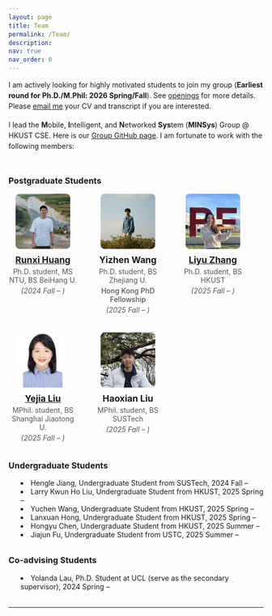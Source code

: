 ```yaml
---
layout: page
title: Team
permalink: /Team/
description: 
nav: true
nav_order: 0
---
```


<div class="leader">
  <div class="leader-text">
    <p>
      I am actively looking for highly motivated students to join my group (<strong>Earliest round for Ph.D./M.Phil: 2026 Spring/Fall</strong>). See <a href="https://xmouyang.github.io/opening/">openings</a> for more details. Please <a href="mailto:xmouyang@cse.ust.hk">email me</a> your CV and transcript if you are interested.
    </p>
    <p>
      I lead the <strong>M</strong>obile, <strong>I</strong>ntelligent, and <strong>N</strong>etworked <strong>Sys</strong>tem (<strong>MINSys</strong>) Group @ HKUST CSE. Here is our <a href="https://github.com/HKUST-MINSys-Lab">Group GitHub page</a>. I am fortunate to work with the following members:
    </p>
  </div>
</div>

<h3>Postgraduate Students</h3>
<div class="students-grid">
  <div class="student-card">
    <img src="../assets/img/Runxi_photo.jpg" alt="Runxi Huang" />
    <h4><a href="https://hrx20000209.github.io/">Runxi Huang</a></h4>
    <p>Ph.D. student, MS NTU, BS BeiHang U.</p>
    <p><em>(2024 Fall – )</em></p>
  </div>
  <div class="student-card">
    <img src="../assets/img/Yizhen_photo.jpg" alt="Yizhen Wang" />
    <h4>Yizhen Wang</h4>
    <p>Ph.D. student, BS Zhejiang U.</p>
    <p class="fellowship">Hong Kong PhD Fellowship</p>
    <p><em>(2025 Fall – )</em></p>
  </div>
  <div class="student-card">
    <img src="../assets/img/Liyu_photo.jpg" alt="Liyu Zhang" />
    <h4><a href="https://doriszhang.cafe">Liyu Zhang</a></h4>
    <p>Ph.D. student, BS HKUST</p>
    <p><em>(2025 Fall – )</em></p>
  </div>
  <div class="student-card">
    <img src="../assets/img/Yejia_photo.jpg" alt="Yejia Liu" />
    <h4><a href="https://yejialiu.github.io//YejiaLiupages.github.io/">Yejia Liu</a></h4>
    <p>MPhil. student, BS Shanghai Jiaotong U.</p>
    <p><em>(2025 Fall – )</em></p>
  </div>
  <div class="student-card">
    <img src="../assets/img/Haoxian_photo.jpg" alt="Haoxian Liu" />
    <h4>Haoxian Liu</h4>
    <p>MPhil. student, BS SUSTech</p>
    <p><em>(2025 Fall – )</em></p>
  </div>
</div>

<h3>Undergraduate Students</h3>
<ul class="undergrad-list">
  <li>Hengle Jiang, Undergraduate Student from SUSTech, 2024 Fall –</li>
  <li>Larry Kwun Ho Liu, Undergraduate Student from HKUST, 2025 Spring –</li>
  <li>Yuchen Wang, Undergraduate Student from HKUST, 2025 Spring –</li>
  <li>Lanxuan Hong, Undergraduate Student from HKUST, 2025 Spring –</li>
  <li>Hongyu Chen, Undergraduate Student from HKUST, 2025 Summer –</li>
  <li>Jiajun Fu, Undergraduate Student from USTC, 2025 Summer –</li>
</ul>

<h3>Co-advising Students</h3>
<ul class="coadvising-list">
  <li>Yolanda Lau, Ph.D. Student at UCL (serve as the secondary supervisor), 2024 Spring –</li>
</ul>

---

<style>
.leader {
  display: flex;
  align-items: flex-start;
  gap: 2rem;
  margin-bottom: 2rem;
}
.leader-text p {
  margin: 0 0 1rem;
  line-height: 1.5;
}
.leader-photo {
  flex: 1 1 calc(33.333% - 2rem);
  max-width: calc(33.333% - 2rem);
  text-align: center;
}
.leader-photo img {
  width: 100%;
  aspect-ratio: 1 / 1;
  object-fit: cover;
  border-radius: 0.5rem;
}
.leader-photo h4 {
  margin: 0.5rem 0 0;
  font-size: 1rem;
}
.students-grid {
  display: flex;
  flex-wrap: wrap;
  gap: 2rem;
  margin-bottom: 2rem;
}
.student-card {
  flex: 1 1 calc(33.333% - 2rem);
  max-width: calc(33.333% - 2rem);
  text-align: center;
}
.student-card img {
  width: 80%;
  aspect-ratio: 1 / 1;
  object-fit: cover;
  border-radius: 0.5rem;
}
.student-card h4 {
  margin: 0.5rem 0 0.25rem;
  font-size: 1.1rem;
}
.student-card p {
  margin: 0.25rem 0;
  color: #555;
}
.student-card .fellowship {
  font-weight: 500;
}
.student-card em {
  font-style: italic;
}
.undergrad-list,
.coadvising-list {
  list-style: disc inside;
  margin-bottom: 2rem;
}
</style>
